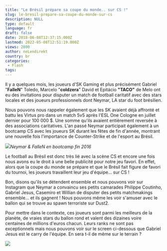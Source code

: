 ```yaml
---
title: "Le Brésil prépare sa coupe du monde.. sur CS !"
slug: le-bresil-prepare-sa-coupe-du-monde-sur-cs
description: NULL
type: default
language: fr
draft: false
date: 2018-06-08T12:37:15.000Z
lastmod: 2022-05-08T12:51:19.000Z
views: 2800
author: neLendirekt
country: br
categories:
 - Flash
tags:
---
```

Il y a quelques mois, les joueurs d'SK Gaming et plus précisément Gabriel "**FalleN**" Toledo, Marcelo "**coldzera**" David et Epitácio **"TACO"** de Melo ont eu des invitations pour disputer un match de football caritatif avec des stars locales et des joueurs professionnels dont Neymar, LA star du foot brésilien.

Nous pouvons nous rappeler également que les SK avaient déjà affronté et battu les Virtus pro dans un match 5v5 après l'ESL One Cologne en juillet dernier pour 100 000 $. Une somme qu'ils avaient entièrement reversée à des associations caritatives. L'an passé Neymar participait également à un bootcamp CS avec les joueurs SK durant les fêtes de fin d'année, montrant une nouvelle fois l'importance de Counter-Strike et de l'esport au Brésil.

![](https://flickshot-ue.s3.eu-west-2.amazonaws.com/flickshot/article/5b1a7286429c2/images/a2pZAADSOqhkW5h0Tqmvbujh76ODe2HtCcbmN9CJ.jpeg)_Neymar & FalleN en bootcamp fin 2016_

Le football au Brésil est donc très lié avec la scène CS et encore une fois nous avons eu le droit à une belle publicité pour notre jeu favori. En effet, alors que la coupe du monde se prépare et que le Brésil fait figure de favori du tournoi, les joueurs travaillent leur jeu d'équipe... sur CS ! 

Bon, disons qu'ils se détendent ensemble et nous pouvons voir sur Instagram que Neymar a convaincu ses petits camarades Philippe Coutinho, Gabriel Jesus, Casemiro et Willian de disputer des petits matchmakings ensemble... et ils gagnent ! Nous pouvons même les voir s'amuser avec le ballon qui se trouve au spawn terroriste sur Dust2.

Pour mettre dans le contexte, ces joueurs sont parmi les meilleurs de la planète, de vraies stars du ballon rond et valent des dizaines voire centaines de millions d'euros chacun. Leurs ranks ne sont pas exceptionnels mais nous pouvons voir sur le screen ci-dessous que Gabriel Jesus est le carry de l'équipe. En sera t-il de même sur le terrain ?

![](https://flickshot-ue.s3.eu-west-2.amazonaws.com/flickshot/article/5b1a7286429c2/images/M0oPKBJgl3ucbm4diBp3D6OT6T2Q1OHVXyAUMPm4.jpeg)

